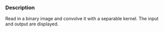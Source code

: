 ### Description

Read in a binary image and convolve it with a separable kernel. The input and output are displayed.

